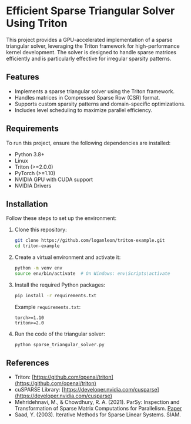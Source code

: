 # Efficient Sparse Triangular Solver Using Triton

This project provides a GPU-accelerated implementation of a sparse triangular solver, leveraging the Triton framework for high-performance kernel development. The solver is designed to handle sparse matrices efficiently and is particularly effective for irregular sparsity patterns.

## Features
- Implements a sparse triangular solver using the Triton framework.
- Handles matrices in Compressed Sparse Row (CSR) format.
- Supports custom sparsity patterns and domain-specific optimizations.
- Includes level scheduling to maximize parallel efficiency.

## Requirements
To run this project, ensure the following dependencies are installed:

- Python 3.8+
- Linux
- Triton (>=2.0.0)
- PyTorch (>=1.10)
- NVIDIA GPU with CUDA support
- NVIDIA Drivers

## Installation
Follow these steps to set up the environment:

1. Clone this repository:
   ```bash
   git clone https://github.com/loganleon/triton-example.git
   cd triton-example
   ```

2. Create a virtual environment and activate it:
   ```bash
   python -m venv env
   source env/bin/activate  # On Windows: env\Scripts\activate
   ```

3. Install the required Python packages:
   ```bash
   pip install -r requirements.txt
   ```

   Example `requirements.txt`:
   ```
   torch>=1.10
   triton>=2.0
   ```

4. Run the code of the triangular solver:
   ```bash
   python sparse_triangular_solver.py
   ```


## References
- Triton: [https://github.com/openai/triton](https://github.com/openai/triton)
- cuSPARSE Library: [https://developer.nvidia.com/cusparse](https://developer.nvidia.com/cusparse)
- Mehridehnavi, M., & Chowdhury, R. A. (2021). ParSy: Inspection and Transformation of Sparse Matrix Computations for Parallelism. [Paper](https://www.cs.toronto.edu/~mmehride/papers/Parsy.pdf)
- Saad, Y. (2003). Iterative Methods for Sparse Linear Systems. SIAM.

